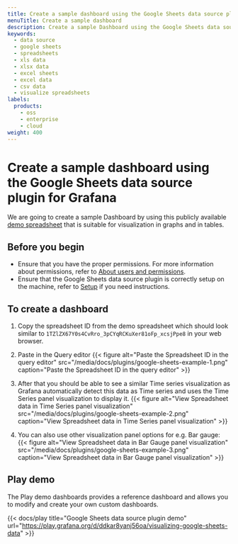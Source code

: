 ```yaml
---
title: Create a sample dashboard using the Google Sheets data source plugin for Grafana
menuTitle: Create a sample dashboard
description: Create a sample Dashboard using the Google Sheets data source plugin to visualize Google Spreadsheets data in Grafana.
keywords:
  - data source
  - google sheets
  - spreadsheets
  - xls data
  - xlsx data
  - excel sheets
  - excel data
  - csv data
  - visualize spreadsheets
labels:
  products:
    - oss
    - enterprise
    - cloud
weight: 400
---
```


# Create a sample dashboard using the Google Sheets data source plugin for Grafana

We are going to create a sample Dashboard by using this publicly available [demo spreadsheet](https://docs.google.com/spreadsheets/d/1TZlZX67Y0s4CvRro_3pCYqRCKuXer81oFp_xcsjPpe8/edit?usp=sharing) that is suitable for visualization in graphs and in tables.

## Before you begin

- Ensure that you have the proper permissions. For more information about permissions, refer to [About users and permissions](https://grafana.com/docs/grafana/latest/administration/roles-and-permissions/).
- Ensure that the Google Sheets data source plugin is correctly setup on the machine, refer to [Setup](../setup/) if you need instructions.

## To create a dashboard

1. Copy the spreadsheet ID from the demo spreadsheet which should look similar to `1TZlZX67Y0s4CvRro_3pCYqRCKuXer81oFp_xcsjPpe8` in your web browser.

1. Paste in the Query editor
   {{< figure alt="Paste the Spreadsheet ID in the query editor" src="/media/docs/plugins/google-sheets-example-1.png"  caption="Paste the Spreadsheet ID in the query editor" >}}

1. After that you should be able to see a similar Time series visualization as Grafana automatically detect this data as Time series and uses the Time Series panel visualization to display it.
   {{< figure alt="View Spreadsheet data in Time Series panel visualization" src="/media/docs/plugins/google-sheets-example-2.png" caption="View Spreadsheet data in Time Series panel visualization" >}}

1. You can also use other visualization panel options for e.g. Bar gauge:
   {{< figure alt="View Spreadsheet data in Bar Gauge panel visualization" src="/media/docs/plugins/google-sheets-example-3.png" caption="View Spreadsheet data in Bar Gauge panel visualization" >}}

## Play demo

The Play demo dashboards provides a reference dashboard and allows you to modify and create your own custom dashboards.

{{< docs/play title="Google Sheets data source plugin demo" url="https://play.grafana.org/d/ddkar8yanj56oa/visualizing-google-sheets-data" >}}

<!--
cSpell:ignore xcsj
-->
